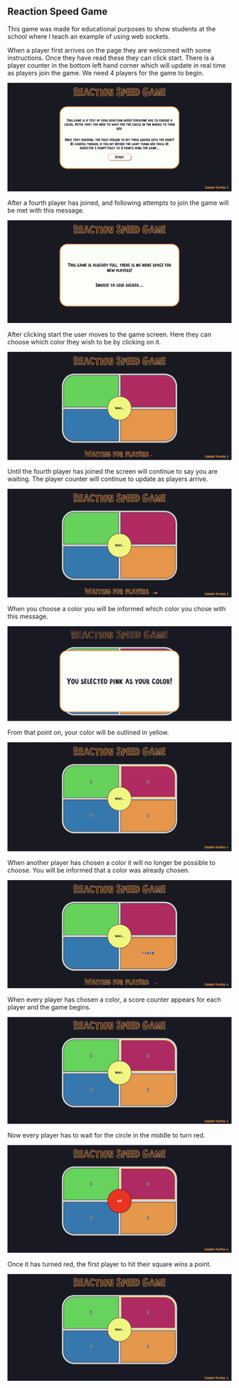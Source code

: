 ## Reaction Speed Game

This game was made for educational purposes to show students at the school where I teach an example of using web sockets. 

When a player first arrives on the page they are welcomed with some instructions. Once they have read these they can click start. There is a player counter in the bottom left hand corner which will update in real time as players join the game. We need 4 players for the game to begin.

![Welcome Screen](/assets/md-images/1.png)

After a fourth player has joined, and following attempts to join the game will be met with this message.

![No More Room](/assets/md-images/3.png)

After clicking start the user moves to the game screen. Here they can choose which color they wish to be by clicking on it.

![Game Screen](/assets/md-images/2.png)
 
Until the fourth player has joined the screen will continue to say you are waiting. The player counter will continue to update as players arrive.

![Waiting](/assets/md-images/4.png)

When you choose a color you will be informed which color you chose with this message.

![Chosen Color](/assets/md-images/7.jpeg)

From that point on, your color will be outlined in yellow.

![Outlined Color](/assets/md-images/5.png)

When another player has chosen a color it will no longer be possible to choose. You will be informed that a color was already chosen.

![Taken](/assets/md-images/6.png)

When every player has chosen a color, a score counter appears for each player and the game begins.

![Game Begin](/assets/md-images/8.jpeg)

Now every player has to wait for the circle in the middle to turn red.

![Red Circle](/assets/md-images/9.jpeg)

Once it has turned red, the first player to hit their square wins a point.

![Point Win](/assets/md-images/10.jpeg)

